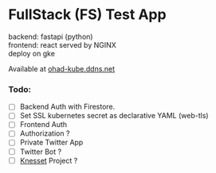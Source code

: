 # FullStack (FS) Test App

backend: fastapi (python)  
frontend: react served by NGINX  
deploy on gke

Available at [ohad-kube.ddns.net](https://ohad-kube.ddns.net/)

### Todo:
- [ ] Backend Auth with Firestore.
- [ ] Set SSL kubernetes secret as declarative YAML (web-tls)
- [ ] Frontend Auth
- [ ] Authorization ?
- [ ] Private Twitter App
- [ ] Twitter Bot ?
- [ ] [Knesset](https://main.knesset.gov.il/Activity/Info/pages/databases.aspx) Project ?
